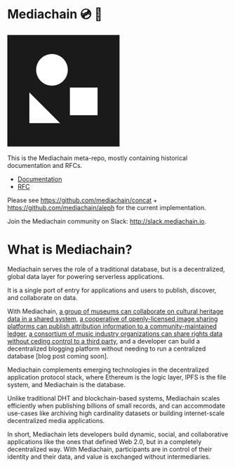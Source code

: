 # Mediachain 💿 🔗
![logo](mediachain_logo_small.png)

This is the Mediachain meta-repo, mostly containing historical documentation and RFCs. 

- [Documentation](https://mediachain.github.io/mediachain-docs)
- [RFC](https://github.com/mediachain/mediachain/blob/master/rfc/mediachain-rfc-4.md)

Please see https://github.com/mediachain/concat + https://github.com/mediachain/aleph for the current implementation.

Join the Mediachain community on Slack: http://slack.mediachain.io.

# What is Mediachain?

Mediachain serves the role of a traditional database, but is a decentralized, global data layer for powering serverless applications.

It is a single port of entry for applications and users to publish, discover, and collaborate on data.

With Mediachain, [a group of museums can collaborate on cultural heritage data in a shared system](https://blog.mediachain.io/bringing-cultural-metadata-to-life-12cc118b2298), [a cooperative of openly-licensed image sharing platforms can publish attribution information to a community-maintained ledger](https://blog.mediachain.io/please-share-with-gratitude-b489e60a3e13#.nhr7031af), [a consortium of music industry organizations can share rights data without ceding control to a third party](https://blog.mediachain.io/what-a-blockchain-for-music-really-means-e2f8dc66d57d), and a developer can build a decentralized blogging platform without needing to run a centralized database [blog post coming soon].

Mediachain complements emerging technologies in the decentralized application protocol stack, where Ethereum is the logic layer, IPFS is the file system, and Mediachain is the database.

Unlike traditional DHT and blockchain-based systems, Mediachain scales efficiently when publishing billions of small records, and can accommodate use-cases like archiving high cardinality datasets or building internet-scale decentralized media applications.

In short, Mediachain lets developers build dynamic, social, and collaborative applications like the ones that defined Web 2.0, but in a completely decentralized way. With Mediachain, participants are in control of their identity and their data, and value is exchanged without intermediaries.

